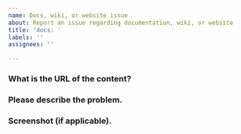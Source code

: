 ```yaml
---
name: Docs, wiki, or website issue
about: Report an issue regarding documentation, wiki, or website
title: 'docs: '
labels: ''
assignees: ''

---
```


### What is the URL of the content?


### Please describe the problem.


### Screenshot (if applicable).

